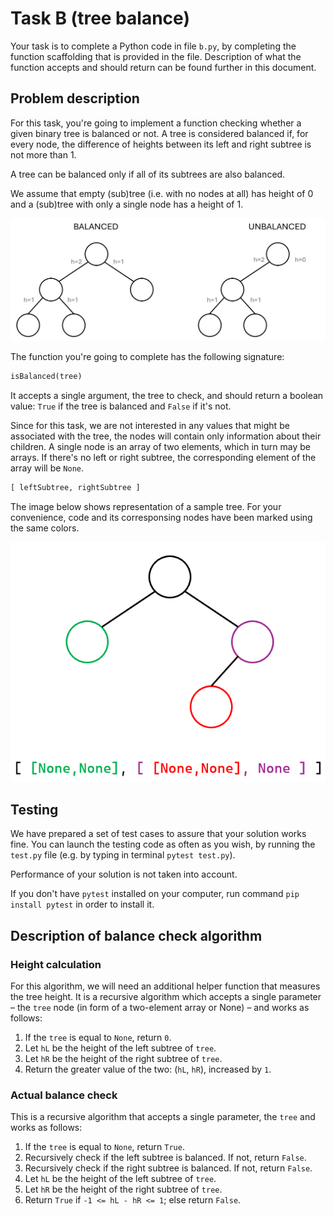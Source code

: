 # Task B (tree balance)
Your task is to complete a Python code in file `b.py`, by completing the function scaffolding
that is provided in the file. Description of what the function accepts and should return can be
found further in this document.

## Problem description
For this task, you're going to implement a function checking whether a given binary tree
is balanced or not. A tree is considered balanced if, for every node, the difference of
heights between its left and right subtree is not more than 1.

A tree can be balanced only if all of its subtrees are also balanced.

We assume that empty (sub)tree (i.e. with no nodes at all) has height of 0 and a (sub)tree
with only a single node has a height of 1.

![Example balanced and unbalanced trees](tree_balance.png)

The function you're going to complete has the following signature:

```py
isBalanced(tree)
```

It accepts a single argument, the tree to check, and should return a boolean value: `True` if
the tree is balanced and `False` if it's not.

Since for this task, we are not interested in any values that might be associated with the tree,
the nodes will contain only information about their children. A single node is an array of two
elements, which in turn may be arrays. If there's no left or right subtree, the corresponding
element of the array will be `None`.

```py
[ leftSubtree, rightSubtree ]
```

The image below shows representation of a sample tree. For your convenience, code and its
corresponsing nodes have been marked using the same colors.

![Tree representation](tree_representation.png)

## Testing
We have prepared a set of test cases to assure that your solution works fine. You can launch the
testing code as often as you wish, by running the `test.py` file (e.g. by typing in terminal
`pytest test.py`).

Performance of your solution is not taken into account.

If you don't have `pytest` installed on your computer, run command `pip install pytest` in order
to install it.

## Description of balance check algorithm
### Height calculation
For this algorithm, we will need an additional helper function that measures the tree height.
It is a recursive algorithm which accepts a single parameter – the `tree` node (in form of a
two-element array or None) – and works as follows:
1. If the `tree` is equal to `None`, return `0`.
2. Let `hL` be the height of the left subtree of `tree`.
3. Let `hR` be the height of the right subtree of `tree`.
4. Return the greater value of the two: (`hL`, `hR`), increased by `1`.

### Actual balance check
This is a recursive algorithm that accepts a single parameter, the `tree` and works as follows:
1. If the `tree` is equal to `None`, return `True`.
2. Recursively check if the left subtree is balanced. If not, return `False`.
3. Recursively check if the right subtree is balanced. If not, return `False`.
4. Let `hL` be the height of the left subtree of `tree`.
5. Let `hR` be the height of the right subtree of `tree`.
6. Return `True` if `-1 <= hL - hR <= 1`; else return `False`.
